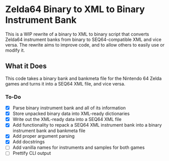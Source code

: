 # Zelda64 Binary to XML to Binary Instrument Bank
This is a WIP rewrite of a binary to XML to binary script that converts Zelda64 instrument banks from binary to SEQ64-compatible XML and vice versa. The rewrite aims to improve code, and to allow others to easily use or modify it.

## What it Does
This code takes a binary bank and bankmeta file for the Nintendo 64 Zelda games and turns it into a SEQ64 XML file, and vice versa.

### To-Do
- [x] Parse binary instrument bank and all of its information
- [x] Store unpacked binary data into XML-ready dictionaries
- [x] Write out the XML-ready data into a SEQ64 XML file
- [x] Add functionality to repack a SEQ64 XML instrument bank into a binary instrument bank and bankmeta file
- [x] Add proper argument parsing
- [x] Add docstrings
- [ ] Add vanilla names for instruments and samples for both games
- [ ] Prettify CLI output
